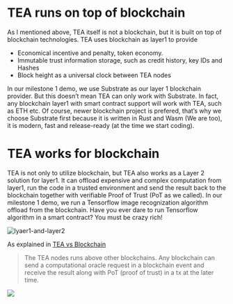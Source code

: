 # TEA runs on top of blockchain
As I mentioned above, TEA itself is not a blockchain, but it is built on top of blockchain technologies. TEA uses blockchain as layer1 to provide

- Economical incentive and penalty, token economy.
- Immutable trust information storage, such as credit history, key IDs and Hashes
- Block height as a universal clock between TEA nodes

In our milestone 1 demo, we use Substrate as our layer 1 blockchain provider. But this doesn’t mean TEA can only work with Substrate. In fact, any blockchain layer1 with smart contract support will work with TEA, such as ETH etc. Of course, newer blockchain project is prefered, that’s why we choose Substrate first because it is written in Rust and Wasm (We are too), it is modern, fast and release-ready (at the time we start coding).

# TEA works for blockchain

TEA is not only to utilize blockchain, but TEA also works as a Layer 2 solution for layer1. It can offload expensive and complex computation from layer1, run the code in a trusted environment and send the result back to the blockchain together with verifiable Proof of Trust (PoT as we called). In our milestone 1 demo, we run a Tensorflow image recognization algorithm offload from the blockchain. Have you ever dare to run Tensorflow algorithm in a smart contract? You must be crazy rich!

![lyaer1-and-layer2](https://github.com/tearust/tea-docs/blob/main/res/layer1-and-layer2.png?raw=true)

As explained in [TEA vs Blockchain](../What_is_TEA?/TEA_vs_blockchain.md)
> The TEA nodes runs above other blockchains. Any blockchain can send a computational oracle request in a blockchain event and receive the result along with PoT (proof of trust) in a tx at the later time.

![](/img/Trust-construction.png)